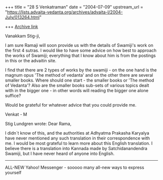 +++
title = "28 S Venkatraman"
date = "2004-07-09"
upstream_url = "https://lists.advaita-vedanta.org/archives/advaita-l/2004-July/013264.html"

+++
[Archive link](https://lists.advaita-vedanta.org/archives/advaita-l/2004-July/013264.html)

Vanakkam Stig-ji,

I am sure Ramaji will  soon provide us with the details of Swamiji's work on the first 4 sutras. I would like to have some advice on how best to approach the works of Swamiji; everything that I know about him is from the postings in this or the advaitin site.

I find that there are 2 types of works by the swamiji - on the one hand is the magnum opus 'The method of vedanta' and on the other there are several smaller books. Where should one start - the smaller books or 'The method of Vedanta'? Also are the smaller books sub-sets of various topics dealt with in the bigger one - in other words will reading the bigger one alone suffice?

Would be grateful for whatever advice that you could provide me. 

Venkat - M

Stig Lundgren <slu at bredband.net> wrote:
Dear Rama,

I didn´t know of this, and the authorities at Adhyatma Prakasha
Karyalya have never mentioned any such translation in their
correspondence with me. I would be most grateful to learn more
about this English translation. I believe there is a translation
into Kannada made by Satchidanandendra Swamiji, but I have never
heard of anyone into English.



---------------------------------
 ALL-NEW Yahoo! Messenger - sooooo many all-new ways to express yourself 


